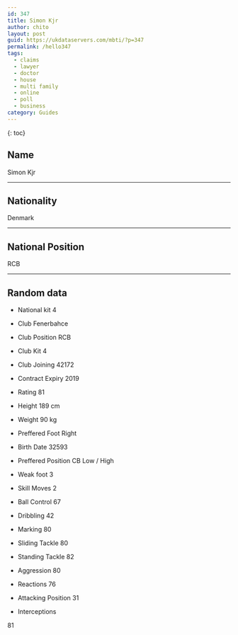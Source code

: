```yaml
---
id: 347
title: Simon Kjr
author: chito
layout: post
guid: https://ukdataservers.com/mbti/?p=347
permalink: /hello347
tags:
  - claims
  - lawyer
  - doctor
  - house
  - multi family
  - online
  - poll
  - business
category: Guides
---
```



{: toc}

## Name  
Simon Kjr 

* * *

## Nationality  
Denmark 

* * *

## National Position  
RCB 

* * *

## Random data 

  * National kit 
4 

  * Club 
Fenerbahce 

  * Club Position 
RCB 

  * Club Kit 
4 

  * Club Joining 
42172 

  * Contract Expiry 
2019 

  * Rating 
81 

  * Height 
189 cm 

  * Weight 
90 kg 

  * Preffered Foot 
Right 

  * Birth Date 
32593 

  * Preffered Position 
CB Low / High 

  * Weak foot 
3 

  * Skill Moves 
2 

  * Ball Control 
67 

  * Dribbling 
42 

  * Marking 
80 

  * Sliding Tackle 
80 

  * Standing Tackle 
82 

  * Aggression 
80 

  * Reactions 
76 

  * Attacking Position 
31 

  * Interceptions 

81